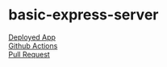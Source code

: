 # basic-express-server
[Deployed App](https://basic-express-server-lab-02.herokuapp.com/)\
[Github Actions](https://github.com/CallMeCody/basic-express-server/actions)\
[Pull Request](https://github.com/CallMeCody/basic-express-server/pull/3)
